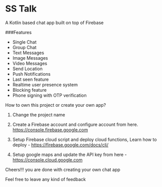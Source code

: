 # SS Talk
A Kotlin based chat app built on top of Firebase 

###Features


- Single Chat
-  Group Chat
-  Text Messages
-  Image Messages
-  Video Messages
-  Send Location
-  Push Notifications
-  Last seen feature
-  Realtime user presence system
-  Blocking feature
-  Phone signing with OTP verification


How to own this project or create your own app?

1.  Change the project name

3. Create a Firebase account and configure account from here. https://console.firebase.google.com

5. Setup Firebase cloud script and deploy cloud functions, Learn how to deploy - https://firebase.google.com/docs/cli/

7. Setup google maps and update the API key from here - https://console.cloud.google.com



Cheers!!! you are done with creating your own chat app 



Feel free to leave any kind of feedback
